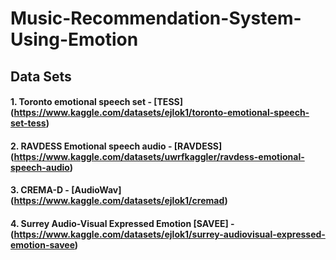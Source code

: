 # Music-Recommendation-System-Using-Emotion


## Data Sets

#### 1. Toronto emotional speech set - [TESS] (https://www.kaggle.com/datasets/ejlok1/toronto-emotional-speech-set-tess)

#### 2. RAVDESS Emotional speech audio - [RAVDESS] (https://www.kaggle.com/datasets/uwrfkaggler/ravdess-emotional-speech-audio)

#### 3. CREMA-D - [AudioWav] (https://www.kaggle.com/datasets/ejlok1/cremad)

#### 4. Surrey Audio-Visual Expressed Emotion [SAVEE] - (https://www.kaggle.com/datasets/ejlok1/surrey-audiovisual-expressed-emotion-savee)


